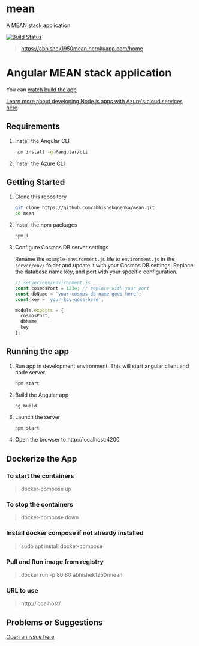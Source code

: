 # mean
A MEAN stack application

[![Build Status](https://dev.azure.com/abhishekgoenkapublic/github-projects/_apis/build/status/mean-main-ci?branchName=main)](https://dev.azure.com/abhishekgoenkapublic/github-projects/_build/latest?definitionId=3&branchName=main)

> https://abhishek1950mean.herokuapp.com/home

# Angular MEAN stack application

You can [watch build the app](https://www.youtube.com/watch?v=vLvNr3Wa5YI&list=PLC3y8-rFHvwj200LLotCYum_9wmGeTJx9&index=1)

[Learn more about developing Node.js apps with Azure's cloud services here](https://www.youtube.com/watch?v=HznzUUMyV1Q&list=PLC3y8-rFHvwj200LLotCYum_9wmGeTJx9)

## Requirements

1. Install the Angular CLI

    ```bash
    npm install -g @angular/cli
    ```

1. Install the [Azure CLI](https://docs.microsoft.com/en-us/cli/azure/install-azure-cli)

## Getting Started

1. Clone this repository

    ```bash
    git clone https://github.com/abhishekgoenka/mean.git
    cd mean
    ```

1. Install the npm packages

    ```bash
    npm i
    ```

1. Configure Cosmos DB server settings

    Rename the `example-environment.js` file to `environment.js` in the `server/env/` folder and update it with your Cosmos DB settings. Replace the database name key, and port with your specific configuration.

    ```javascript
    // server/env/environment.js
    const cosmosPort = 1234; // replace with your port
    const dbName = 'your-cosmos-db-name-goes-here';
    const key = 'your-key-goes-here';

    module.exports = {
      cosmosPort,
      dbName,
      key
    };
    ```

## Running the app

1. Run app in development environment. This will start angular client and node server.
    ```bash
    npm start
    ```

2. Build the Angular app

    ```bash
    ng build
    ```

3. Launch the server

    ```bash
    npm start
    ```

1. Open the browser to http://localhost:4200

## Dockerize the App 


### To start the containers
> docker-compose up

### To stop the containers
> docker-compose down

### Install docker compose if not already installed
> sudo apt install docker-compose

### Pull and Run image from registry
> docker run -p 80:80 abhishek1950/mean

### URL to use
> http://localhost/

## Problems or Suggestions

[Open an issue here](https://github.com/abhishekgoenka/mean/issues)
